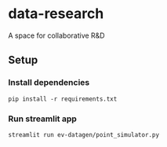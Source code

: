 # data-research
A space for collaborative R&D


## Setup

### Install dependencies

```
pip install -r requirements.txt
```

### Run streamlit app

```
streamlit run ev-datagen/point_simulator.py
```

